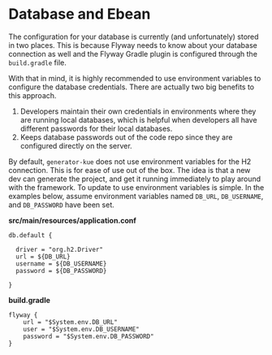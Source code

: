 # Database and Ebean
The configuration for your database is currently (and unfortunately) stored in two places. This is because Flyway needs to know about your database connection as well and the Flyway Gradle plugin is configured through the `build.gradle` file.

With that in mind, it is highly recommended to use environment variables to configure the database credentials. There are actually two big benefits to this approach.

1. Developers maintain their own credentials in environments where they are running local databases, which is helpful when developers all have different passwords for their local databases.
2. Keeps database passwords out of the code repo since they are configured directly on the server.

By default, `generator-kue` does not use environment variables for the H2 connection. This is for ease of use out of the box. The idea is that a new dev can generate the project, and get it running immediately to play around with the framework. To update to use environment variables is simple. In the examples below, assume environment variables named `DB_URL`, `DB_USERNAME`, and `DB_PASSWORD` have been set.

**src/main/resources/application.conf**
```
db.default {
  
  driver = "org.h2.Driver"
  url = ${DB_URL}
  username = ${DB_USERNAME}
  password = ${DB_PASSWORD}
  
}
```

**build.gradle**
```
flyway {
    url = "$System.env.DB_URL"
    user = "$System.env.DB_USERNAME"
    password = "$System.env.DB_PASSWORD"
}
```
